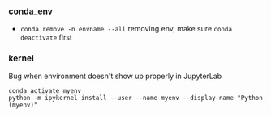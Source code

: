 ### conda_env
- `conda remove -n envname --all` removing env, make sure `conda deactivate` first

### kernel
Bug when environment doesn't show up properly in JupyterLab 
```
conda activate myenv
python -m ipykernel install --user --name myenv --display-name "Python (myenv)"
```
